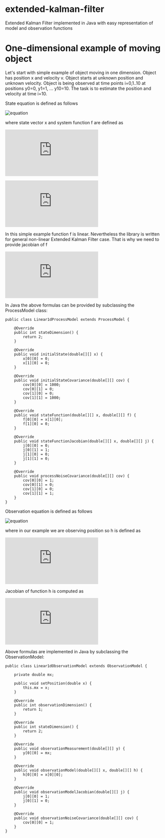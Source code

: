 # extended-kalman-filter
Extended Kalman Filter implemented in Java with easy representation of model and observation functions

# One-dimensional example of moving object

Let's start with simple example of object moving in one dimension. Object has position x and velocity v. Object starts at unknown position and unknown velocity. Object is being observed at time points i=0,1..10 at positions y0=0, y1=1, ... y10=10. The task is to estimate the position and velocity at time i=10.

State equation is defined as follows

![equation](https://latex.codecogs.com/gif.latex?\frac{d}{dt}\mathbf{x=f(x)})  

where state vector x and system function f are defined as

![equation](https://latex.codecogs.com/gif.latex?%5Cmathbf%7Bx%3D%7D%5Cleft%5B%20%5Cbegin%7Barray%7D%7Bc%7D%20x%20%5C%5C%20v%20%5Cend%7Barray%7D%20%5Cright%5D)

![equation](https://latex.codecogs.com/gif.latex?%5Cmathbf%7Bf%7D%3D%5Cleft%5B%5Cbegin%7Barray%7D%7Bc%7Dv%5C%5C0%5Cend%7Barray%7D%5Cright%5D)

In this simple example function f is linear. Nevertheless the library is written for general non-linear Extended Kalman Filter case. That is why we need to provide jacobian of f

![equation](https://latex.codecogs.com/gif.latex?%5Cfrac%7B%5Cpartial%20%5Cmathbf%7Bf%7D%7D%7B%5Cpartial%20%5Cmathbf%7Bx%7D%7D%3D%5Cleft%5B%5Cbegin%7Barray%7D%7Bcc%7D0%261%5C%5C0%260%5Cend%7Barray%7D%5Cright%5D)

In Java the above formulas can be provided by subclassing the ProcessModel class:

```
public class Linear1dProcessModel extends ProcessModel {

	@Override
	public int stateDimension() {
		return 2;
	}

	@Override
	public void initialState(double[][] x) {
		x[0][0] = 0;
		x[1][0] = 0;
	}

	@Override
	public void initialStateCovariance(double[][] cov) {
		cov[0][0] = 1000;
		cov[0][1] = 0;
		cov[1][0] = 0;
		cov[1][1] = 1000;
	}

	@Override
	public void stateFunction(double[][] x, double[][] f) {
		f[0][0] = x[1][0];
		f[1][0] = 0;
	}

	@Override
	public void stateFunctionJacobian(double[][] x, double[][] j) {
		j[0][0] = 0;
		j[0][1] = 1;
		j[1][0] = 0;
		j[1][1] = 0;
	}

	@Override
	public void processNoiseCovariance(double[][] cov) {
		cov[0][0] = 1;
		cov[0][1] = 0;
		cov[1][0] = 0;
		cov[1][1] = 1;
	}
}

```

Observation equation is defined as follows

![equation](https://latex.codecogs.com/gif.latex?\mathbf{y=h(x)})

where in our example we are observing position so h is defined as

![equation](https://latex.codecogs.com/gif.latex?%5Cmathbf%7Bh%7D%3D%5Cleft%5Bx%5Cright%5D)

Jacobian of function h is computed as

![equation](https://latex.codecogs.com/gif.latex?%5Cfrac%7B%5Cpartial%5Cmathbf%7Bh%7D%7D%7B%5Cpartial%20x%7D%3D%5Cleft%5B%5Cbegin%7Barray%7D%7Bcc%7D1%260%5Cend%7Barray%7D%5Cright%5D)

Above formulas are implemented in Java by subclassing the ObservationModel:

```
public class Linear1dObservationModel extends ObservationModel {

	private double mx;
	
	public void setPosition(double x) {
		this.mx = x;
	}
	
	@Override
	public int observationDimension() {
		return 1;
	}

	@Override
	public int stateDimension() {
		return 2;
	}

	@Override
	public void observationMeasurement(double[][] y) {
		y[0][0] = mx;
	}

	@Override
	public void observationModel(double[][] x, double[][] h) {
		h[0][0] = x[0][0];
	}

	@Override
	public void observationModelJacobian(double[][] j) {
		j[0][0] = 1;
		j[0][1] = 0;
	}

	@Override
	public void observationNoiseCovariance(double[][] cov) {
		cov[0][0] = 1;
	}
}

```

